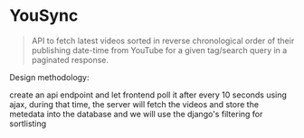 # YouSync

>  API to fetch latest videos sorted in reverse chronological order of their publishing date-time from YouTube for a given tag/search query in a paginated response.

Design methodology:

create an api endpoint and let frontend poll it after every 10 seconds using ajax, during that time, the server will fetch the videos and store the metedata into the database and we will use the django's filtering for sortlisting